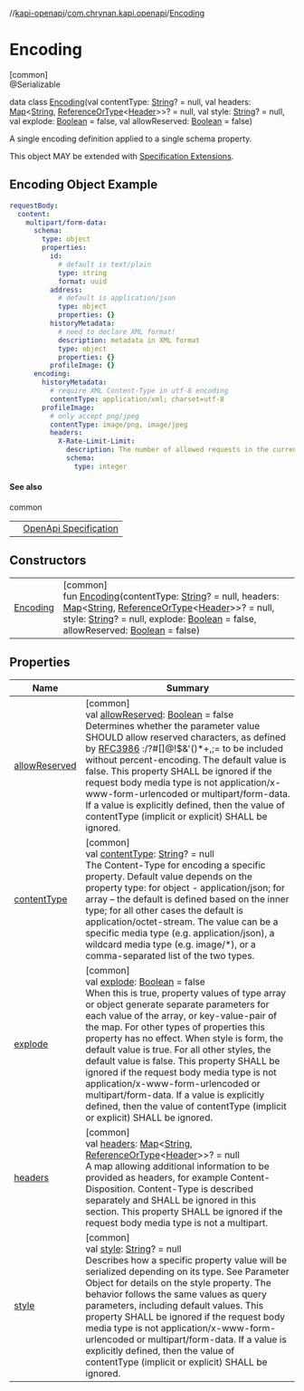 //[kapi-openapi](../../../index.md)/[com.chrynan.kapi.openapi](../index.md)/[Encoding](index.md)

# Encoding

[common]\
@Serializable

data class [Encoding](index.md)(val contentType: [String](https://kotlinlang.org/api/latest/jvm/stdlib/kotlin/-string/index.html)? = null, val headers: [Map](https://kotlinlang.org/api/latest/jvm/stdlib/kotlin.collections/-map/index.html)&lt;[String](https://kotlinlang.org/api/latest/jvm/stdlib/kotlin/-string/index.html), [ReferenceOrType](../-reference-or-type/index.md)&lt;[Header](../-header/index.md)&gt;&gt;? = null, val style: [String](https://kotlinlang.org/api/latest/jvm/stdlib/kotlin/-string/index.html)? = null, val explode: [Boolean](https://kotlinlang.org/api/latest/jvm/stdlib/kotlin/-boolean/index.html) = false, val allowReserved: [Boolean](https://kotlinlang.org/api/latest/jvm/stdlib/kotlin/-boolean/index.html) = false)

A single encoding definition applied to a single schema property.

This object MAY be extended with [Specification Extensions](https://spec.openapis.org/oas/v3.1.0#specificationExtensions).

##  Encoding Object Example

```yaml
requestBody:
  content:
    multipart/form-data:
      schema:
        type: object
        properties:
          id:
            # default is text/plain
            type: string
            format: uuid
          address:
            # default is application/json
            type: object
            properties: {}
          historyMetadata:
            # need to declare XML format!
            description: metadata in XML format
            type: object
            properties: {}
          profileImage: {}
      encoding:
        historyMetadata:
          # require XML Content-Type in utf-8 encoding
          contentType: application/xml; charset=utf-8
        profileImage:
          # only accept png/jpeg
          contentType: image/png, image/jpeg
          headers:
            X-Rate-Limit-Limit:
              description: The number of allowed requests in the current period
              schema:
                type: integer
```

#### See also

common

| | |
|---|---|
|  | [OpenApi Specification](https://spec.openapis.org/oas/v3.1.0#encoding-object) |

## Constructors

| | |
|---|---|
| [Encoding](-encoding.md) | [common]<br>fun [Encoding](-encoding.md)(contentType: [String](https://kotlinlang.org/api/latest/jvm/stdlib/kotlin/-string/index.html)? = null, headers: [Map](https://kotlinlang.org/api/latest/jvm/stdlib/kotlin.collections/-map/index.html)&lt;[String](https://kotlinlang.org/api/latest/jvm/stdlib/kotlin/-string/index.html), [ReferenceOrType](../-reference-or-type/index.md)&lt;[Header](../-header/index.md)&gt;&gt;? = null, style: [String](https://kotlinlang.org/api/latest/jvm/stdlib/kotlin/-string/index.html)? = null, explode: [Boolean](https://kotlinlang.org/api/latest/jvm/stdlib/kotlin/-boolean/index.html) = false, allowReserved: [Boolean](https://kotlinlang.org/api/latest/jvm/stdlib/kotlin/-boolean/index.html) = false) |

## Properties

| Name | Summary |
|---|---|
| [allowReserved](allow-reserved.md) | [common]<br>val [allowReserved](allow-reserved.md): [Boolean](https://kotlinlang.org/api/latest/jvm/stdlib/kotlin/-boolean/index.html) = false<br>Determines whether the parameter value SHOULD allow reserved characters, as defined by [RFC3986](https://spec.openapis.org/oas/v3.1.0#bib-RFC3986) :/?#[]@!$&'()*+,;= to be included without percent-encoding. The default value is false. This property SHALL be ignored if the request body media type is not application/x-www-form-urlencoded or multipart/form-data. If a value is explicitly defined, then the value of contentType (implicit or explicit) SHALL be ignored. |
| [contentType](content-type.md) | [common]<br>val [contentType](content-type.md): [String](https://kotlinlang.org/api/latest/jvm/stdlib/kotlin/-string/index.html)? = null<br>The Content-Type for encoding a specific property. Default value depends on the property type: for object - application/json; for array – the default is defined based on the inner type; for all other cases the default is application/octet-stream. The value can be a specific media type (e.g. application/json), a wildcard media type (e.g. image/\*), or a comma-separated list of the two types. |
| [explode](explode.md) | [common]<br>val [explode](explode.md): [Boolean](https://kotlinlang.org/api/latest/jvm/stdlib/kotlin/-boolean/index.html) = false<br>When this is true, property values of type array or object generate separate parameters for each value of the array, or key-value-pair of the map. For other types of properties this property has no effect. When style is form, the default value is true. For all other styles, the default value is false. This property SHALL be ignored if the request body media type is not application/x-www-form-urlencoded or multipart/form-data. If a value is explicitly defined, then the value of contentType (implicit or explicit) SHALL be ignored. |
| [headers](headers.md) | [common]<br>val [headers](headers.md): [Map](https://kotlinlang.org/api/latest/jvm/stdlib/kotlin.collections/-map/index.html)&lt;[String](https://kotlinlang.org/api/latest/jvm/stdlib/kotlin/-string/index.html), [ReferenceOrType](../-reference-or-type/index.md)&lt;[Header](../-header/index.md)&gt;&gt;? = null<br>A map allowing additional information to be provided as headers, for example Content-Disposition. Content-Type is described separately and SHALL be ignored in this section. This property SHALL be ignored if the request body media type is not a multipart. |
| [style](style.md) | [common]<br>val [style](style.md): [String](https://kotlinlang.org/api/latest/jvm/stdlib/kotlin/-string/index.html)? = null<br>Describes how a specific property value will be serialized depending on its type. See Parameter Object for details on the style property. The behavior follows the same values as query parameters, including default values. This property SHALL be ignored if the request body media type is not application/x-www-form-urlencoded or multipart/form-data. If a value is explicitly defined, then the value of contentType (implicit or explicit) SHALL be ignored. |

